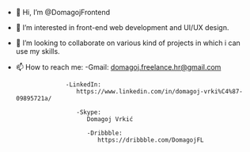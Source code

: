 - 👋 Hi, I’m @DomagojFrontend
- 👀 I’m interested in front-end web development and UI/UX design.
- 💞️ I’m looking to collaborate on various kind of projects in which i can use my skills.
- 📫 How to reach me:
                  -Gmail:
                    domagoj.freelance.hr@gmail.com
                   
                    -LinkedIn:
                       https://www.linkedin.com/in/domagoj-vrki%C4%87-09895721a/
                       
                       -Skype:
                          Domagoj Vrkić
                         
                          -Dribbble:
                             https://dribbble.com/DomagojFL
                    
